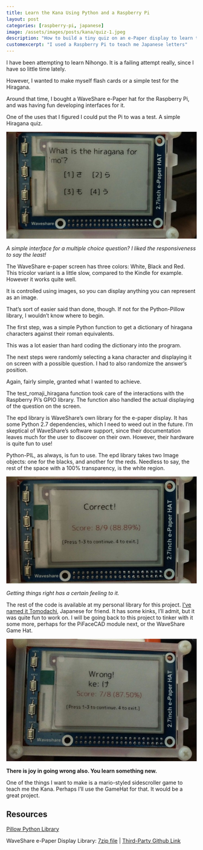```yaml
---
title: Learn the Kana Using Python and a Raspberry Pi
layout: post
categories: [raspberry-pi, japanese]
image: /assets/images/posts/kana/quiz-1.jpeg
description: "How to build a tiny quiz on an e-Paper display to learn the Kana"
customexcerpt: "I used a Raspberry Pi to teach me Japanese letters"
---
```


I have been attempting to learn Nihongo. It is a failing attempt really, since I
have so little time lately.

However, I wanted to make myself flash cards or a simple test for the Hiragana.

Around that time, I bought a WaveShare e-Paper hat for the Raspberry Pi, and was
having fun developing interfaces for it.

One of the uses that I figured I could put the Pi to was a test. A simple
Hiragana quiz.

![Quiz](/assets/images/posts/kana/quiz-1.jpeg)

*A simple interface for a multiple choice question? I liked the responsiveness
to say the least!*

The WaveShare e-paper screen has three colors: White, Black and Red. This
tricolor variant is a little slow, compared to the Kindle for example. However
it works quite well.

It is controlled using images, so you can display anything you can represent as
an image.

That’s sort of easier said than done, though. If not for the Python-Pillow
library, I wouldn’t know where to begin.

The first step, was a simple Python function to get a dictionary of hiragana
characters against their roman equivalents.

This was a lot easier than hard coding the dictionary into the program.

The next steps were randomly selecting a kana character and displaying it on
screen with a possible question. I had to also randomize the answer’s position.

Again, fairly simple, granted what I wanted to achieve.

The test_romaji_hiragana function took care of the interactions with the
Raspberry Pi’s GPIO library. The function also handled the actual displaying of
the question on the screen.

The epd library is WaveShare’s own library for the e-paper display. It has some
Python 2.7 dependencies, which I need to weed out in the future. I’m skeptical
of WaveShare’s software support, since their documentation leaves much for the
user to discover on their own. However, their hardware is quite fun to use!

Python-PIL, as always, is fun to use. The epd library takes two Image objects:
one for the blacks, and another for the reds. Needless to say, the rest of the
space with a 100% transparency, is the white region.

![Quiz](/assets/images/posts/kana/quiz-2.jpeg)

*Getting things right has a certain feeling to it.*

The rest of the code is available at my personal library for this project. [I’ve
named it Tomodachi](https://github.com/stonecharioteer/tomodachi), Japanese for
friend. It has some kinks, I’ll admit, but it was quite fun to work on. I will
be going back to this project to tinker with it some more, perhaps for the
PiFaceCAD module next, or the WaveShare Game Hat.

![Quiz](/assets/images/posts/kana/quiz-3.jpeg)

**There is joy in going wrong also. You learn something new.**

One of the things I want to make is a mario-styled sidescroller game to teach me
the Kana. Perhaps I’ll use the GameHat for that. It would be a great project.

## Resources

[Pillow Python Library](https://pillow.readthedocs.io/en/5.2.x/)

WaveShare e-Paper Display Library:
[7zip file](https://www.waveshare.com/w/upload/archive/e/eb/20171228082252%214.3inch-e-Paper-Code.7z)
| [Third-Party Github Link](https://github.com/tmseth/waveshare-epd-library)
